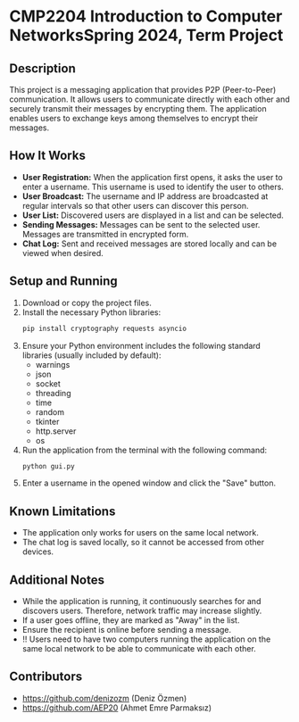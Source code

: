 # CMP2204 Introduction to Computer NetworksSpring 2024, Term Project

## Description
This project is a messaging application that provides P2P (Peer-to-Peer) communication. It allows users to communicate directly with each other and securely transmit their messages by encrypting them. The application enables users to exchange keys among themselves to encrypt their messages.

## How It Works
- **User Registration:** When the application first opens, it asks the user to enter a username. This username is used to identify the user to others.
- **User Broadcast:** The username and IP address are broadcasted at regular intervals so that other users can discover this person.
- **User List:** Discovered users are displayed in a list and can be selected.
- **Sending Messages:** Messages can be sent to the selected user. Messages are transmitted in encrypted form.
- **Chat Log:** Sent and received messages are stored locally and can be viewed when desired.

## Setup and Running
1. Download or copy the project files.
2. Install the necessary Python libraries:
    ```bash
    pip install cryptography requests asyncio
    ```
3. Ensure your Python environment includes the following standard libraries (usually included by default):
    - warnings
    - json
    - socket
    - threading
    - time
    - random
    - tkinter
    - http.server
    - os
4. Run the application from the terminal with the following command:
    ```bash
    python gui.py
    ```
5. Enter a username in the opened window and click the "Save" button.

## Known Limitations
- The application only works for users on the same local network.
- The chat log is saved locally, so it cannot be accessed from other devices.

## Additional Notes
- While the application is running, it continuously searches for and discovers users. Therefore, network traffic may increase slightly.
- If a user goes offline, they are marked as "Away" in the list.
- Ensure the recipient is online before sending a message.
- !! Users need to have two computers running the application on the same local network to be able to communicate with each other.

## Contributors
- https://github.com/denizozm (Deniz Özmen)
- https://github.com/AEP20 (Ahmet Emre Parmaksız)